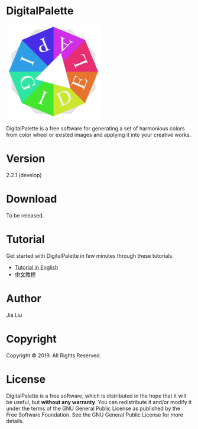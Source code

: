 # DigitalPalette
![DigitalPalette](src/main/icons/full/icon_full_256.png)

DigitalPalette is a free software for generating a set of harmonious colors from color wheel or existed images and applying it into your creative works.

# Version
2.2.1 (develop)

# Download
To be released.

# Tutorial
Get started with DigitalPalette in few minutes through these tutorials.  

* [Tutorial in English](tutorials/tutorial_English.md)  
* [中文教程](tutorials/tutorial_Chinese.md)

# Author
Jia Liu

# Copyright
Copyright © 2019. All Rights Reserved.

# License
DigitalPalette is a free software, which is distributed in the hope that it will be useful, but **without any warranty**. You can redistribute it and/or modify it under the terms of the GNU General Public License as published by the Free Software Foundation. See the GNU General Public License for more details.
